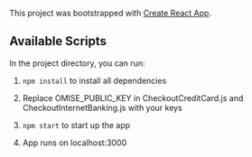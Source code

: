 This project was bootstrapped with [Create React App](https://github.com/facebook/create-react-app).

## Available Scripts

In the project directory, you can run:

1. `npm install` to install all dependencies

2. Replace OMISE_PUBLIC_KEY in CheckoutCreditCard.js and CheckoutInternetBanking.js with your keys

3. `npm start` to start up the app

4. App runs on localhost:3000


